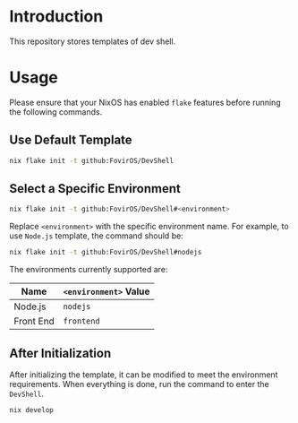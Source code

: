 # Introduction

This repository stores templates of dev shell.

# Usage

Please ensure that your NixOS has enabled `flake` features before running the following commands.

## Use Default Template

```bash
nix flake init -t github:FovirOS/DevShell
```

## Select a Specific Environment

```bash
nix flake init -t github:FovirOS/DevShell#<environment>
```

Replace `<environment>` with the specific environment name. For example, to use `Node.js` template, the command should be:

```bash
nix flake init -t github:FovirOS/DevShell#nodejs
```

The environments currently supported are:

| Name      | `<environment>` Value |
| --------- | --------------------- |
| Node.js   | `nodejs`              |
| Front End | `frontend`            |

## After Initialization

After initializing the template, it can be modified to meet the environment requirements. When everything is done, run the command to enter the `DevShell`.

```bash
nix develop
```
